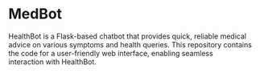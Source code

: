 # MedBot
HealthBot is a Flask-based chatbot that provides quick, reliable medical advice on various symptoms and health queries. This repository contains the code for a user-friendly web interface, enabling seamless interaction with HealthBot.
